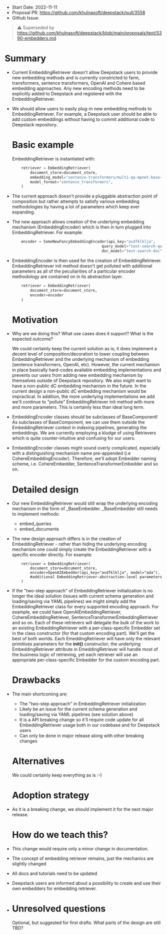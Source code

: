 - Start Date: 2022-11-11
- Proposal PR: https://github.com/khulnasoft/deepstack/pull/3558
- Github Issue:

> ⚠️ Superseded by https://github.com/khulnasoft/deepstack/blob/main/proposals/text/5390-embedders.md

  # Summary

- Current EmbeddingRetriever doesn't allow Deepstack users to provide new embedding methods and is
  currently constricted to farm, transformers, sentence transformers, OpenAI and Cohere based
  embedding approaches. Any new encoding methods need to be explicitly added to Deepstack
  and registered with the EmbeddingRetriever.


- We should allow users to easily plug-in new embedding methods to EmbeddingRetriever. For example, a Deepstack user should be able to
  add custom embeddings without having to commit additional code to Deepstack repository.

  # Basic example
    EmbeddingRetriever is instantiated with:

  ``` python
	  retriever = EmbeddingRetriever(
	      document_store=document_store,
	      embedding_model="sentence-transformers/multi-qa-mpnet-base-dot-v1",
	      model_format="sentence_transformers",
	  )
  ```
- The current approach doesn't provide a pluggable abstraction point of composition but
  rather attempts to satisfy various embedding methodologies by having a lot of
  parameters which keep ever expanding.


- The new approach allows creation of the underlying embedding mechanism (EmbeddingEncoder)
  which is then in turn plugged into EmbeddingRetriever.  For example:

  ``` python
	  encoder = SomeNewFancyEmbeddingEncoder(api_key="asdfklklja",
                                          query_model="text-search-query",
                                          doc_model="text-search-doc")
  ```

- EmbeddingEncoder is then used for the creation of EmbeddingRetriever. EmbeddingRetriever
  init method doesn't get polluted with additional parameters as all of the peculiarities
  of a particular encoder methodology are contained on in its abstraction layer.

  ``` python
	  retriever = EmbeddingRetriever(
	      document_store=document_store,
	      encoder=encoder
	  )
  ```

  # Motivation

- Why are we doing this? What use cases does it support? What is the expected outcome?

  We could certainly keep the current solution as is; it does implement a decent level
  of composition/decoration to lower coupling between EmbeddingRetriever and the underlying
  mechanism of embedding (sentence transformers, OpenAI, etc). However, the current mechanism
  in place basically hard-codes available embedding implementations and prevents our users from
  adding new embedding mechanism by themselves outside of Deepstack repository. We also might
  want to have a non-public dC embedding mechanism in the future. In the current design a non-public
  dC embedding mechanism would be impractical. In addition, the more underlying implementations we
  add we'll continue to "pollute" EmbeddingRetriever init method with more and more parameters.
  This is certainly less than ideal long term.


- EmbeddingEncoder classes should be subclasses of BaseComponent! As subclasses of BaseComponent,
  we can use them outside the EmbeddingRetriever context in indexing pipelines, generating the
  embeddings. We are currently employing a kludge of using Retrievers which is quite counter-intuitive
  and confusing for our users.


- EmbeddingEncoder classes might sound overly complicated, especially with a distinguishing mechanism
  name pre-appended (i.e CohereEmbeddingEncoder). Therefore, we'll adopt <specific>Embedder
  naming scheme, i.e. CohereEmbedder, SentenceTransformerEmbedder and so on.

  # Detailed design

- Our new EmbeddingRetriever would still wrap the underlying encoding mechanism in the form of
  _BaseEmbedder. _BaseEmbedder still needs to implement methods:
	- embed_queries
	- embed_documents


- The new design approach differs is in the creation of EmbeddingRetriever - rather than hiding the underlying encoding
  mechanism one could simply create the EmbeddingRetriever with a specific encoder directly. For example:

  ```
	  retriever = EmbeddingRetriever(
	      document_store=document_store,
	      encoder=OpenAIEmbedder(api_key="asdfklklja", model="ada"),
	      #additional EmbeddingRetriever-abstraction-level parameters
	  )
  ```

- If the "two-step approach" of EmbeddingRetriever initialization is no longer the ideal solution (issues with current
  schema generation and loading/saving via YAML pipelines) we might simply add the EmbeddingRetriever
  class for every supported encoding approach. For example, we could have OpenAIEmbeddingRetriever, CohereEmbeddingRetriever,
  SentenceTransformerEmbeddingRetriever and so on. Each of these retrievers will delegate the bulk of the work to an
  existing EmbeddingRetriever with a per-class-specific Embedder set in the class constructor (for that custom
  encoding part). We'll get the best of both worlds. Each <Specific>EmeddingRetriever will have only the relevant primitives
  parameters for the **init()** constructor; the underlying EmbeddingRetriever attribute in <Specific>EmeddingRetriever
  will handle most of the business logic of retrieving, yet each retriever will use an appropriate per-class-specific
  Embedder for the custom encoding part.



  # Drawbacks
- The main shortcoming are:
	- The "two-step approach" in EmbeddingRetriever initialization
	- Likely be an issue for the current schema generation and loading/saving via YAML pipelines (see solution above)
	- It is a API breaking change so it'll require code update for all EmbeddingRetriever usage both in our codebase and for Deepstack users
	- Can only be done in major release along with other breaking changes

  # Alternatives

  We could certainly keep everything as is :-)

  # Adoption strategy
- As it is a breaking change, we should implement it for the next major release.

  # How do we teach this?
- This change would require only a minor change in documentation.
- The concept of embedding retriever remains, just the mechanics are slightly changed
- All docs and tutorials need to be updated
- Deepstack users are informed about a possibility to create and use their own embedders for embedding retriever.
- # Unresolved questions

  Optional, but suggested for first drafts. What parts of the design are still
  TBD?
